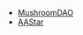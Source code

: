            
<!-- _navbar.md -->
- [MushroomDAO](https://mushroomdao.box)
- [AAStar](https://aastar.io)